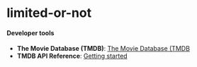 # limited-or-not

#### Developer tools

- **The Movie Database (TMDB)**: [The Movie Database (TMDB](https://www.themoviedb.org/)
- **TMDB API Reference**: [Getting started](https://developer.themoviedb.org/reference/intro/getting-started)
